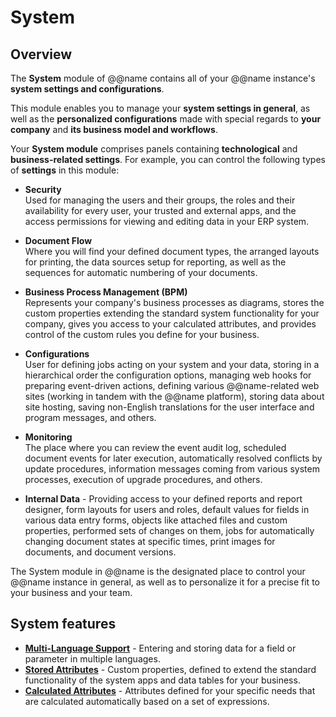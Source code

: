 # System

## Overview

The **System** module of @@name contains all of your @@name instance's **system settings and configurations**.  

This module enables you to manage your **system settings in general**, as well as the **personalized configurations** made with special regards to **your company** and **its business model and workflows**.  

Your **System module** comprises panels containing **technological** and **business-related settings**. 
For example, you can control the following types of **settings** in this module:  

* **Security**  
Used for managing the users and their groups, the roles and their availability for every user, your trusted and external apps, and the access permissions for viewing and editing data in your ERP system.  

* **Document Flow**  
Where you will find your defined document types, the arranged layouts for printing, the data sources setup for reporting, as well as the sequences for automatic numbering of your documents.  

* **Business Process Management (BPM)**  
Represents your company's business processes as diagrams, stores the custom properties extending the standard system functionality for your company, gives you access to your calculated attributes, and provides control of the custom rules you define for your business.  

* **Configurations**  
User for defining jobs acting on your system and your data, storing in a hierarchical order the configuration options, managing web hooks for preparing event-driven actions, defining various @@name-related web sites (working in tandem with the @@name platform), storing data about site hosting, saving non-English translations for the user interface and program messages, and others.  

* **Monitoring**  
The place where you can review the event audit log, scheduled document events for later execution, automatically resolved conflicts by update procedures, information messages coming from various system processes, execution of upgrade procedures, and others.  

* **Internal Data** - 
Providing access to your defined reports and report designer, form layouts for users and roles, default values for fields in various data entry forms, objects like attached files and custom properties, performed sets of changes on them, jobs for automatically changing document states at specific times, print images for documents, and document versions.

The System module in @@name is the designated place to control your @@name instance in general, as well as to personalize it for a precise fit to your business and your team.  

## System features

* **[Multi-Language Support](~/features/system/multi-language.md)** - Entering and storing data for a field or parameter in multiple languages. 
* **[Stored Attributes](~/features/system/stored-attributes.md)** - Custom properties, defined to extend the standard functionality of the system apps and data tables for your business. 
* **[Calculated Attributes](~/features/system/calculated-attributes.md)** - Attributes defined for your specific needs that are calculated automatically based on a set of expressions.  
